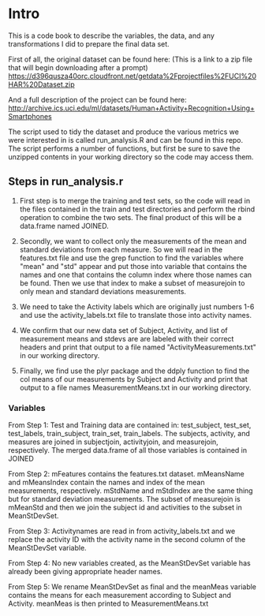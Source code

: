 
# Intro
This is a code book to describe the variables, the data, and any transformations I did to prepare the final data set. 

First of all, the original dataset can be found here: 
(This is a link to a zip file that will begin downloading after a prompt) 
https://d396qusza40orc.cloudfront.net/getdata%2Fprojectfiles%2FUCI%20HAR%20Dataset.zip 

And a full description of the project can be found here: 
http://archive.ics.uci.edu/ml/datasets/Human+Activity+Recognition+Using+Smartphones 


The script used to tidy the dataset and produce the various metrics we were interested in is called 
run_analysis.R and can be found in this repo. The script performs a number of functions, but first be sure to save the unzipped contents in your working directory so the code may access them. 

## Steps in run_analysis.r

1. First step is to merge the training and test sets, so the code will read in the files contained in the train and test directories and perform the rbind operation to combine the two sets. 
The final product of this will be a data.frame named JOINED.

2. Secondly, we want to collect only the measurements of the mean and standard deviations from each measure. So we will read in the features.txt file and use the grep function to find the variables where "mean" and "std" appear and put those into variable that contains the names and one that contains the column index where those names can be found. Then we use that index to make a subset of measurejoin to only mean and standard deviations measurements.

3. We need to take the Activity labels which are originally just numbers 1-6 and use the activity_labels.txt file to translate those into activity names. 

4. We confirm that our new data set of Subject, Activity, and list of measurement means and stdevs are are labeled with their correct headers and print that output to a file named "ActivityMeasurements.txt" in our working directory.  

5. Finally, we find use the plyr package and the ddply function to find the col means of our measurements by Subject and Activity and print that output to a file names MeasurementMeans.txt in our working directory. 


### Variables

From Step 1: 
Test and Training data are contained in: test_subject, test_set, test_labels, train_subject, train_set, 
train_labels. The subjects, activity, and measures are joined in subjectjoin, activityjoin, and measurejoin, respectively. 
The merged data.frame of all those variables is contained in JOINED


From Step 2: 
mFeatures contains the features.txt dataset. mMeansName and mMeansIndex contain the names and index of the mean measurements, respectively. mStdName and mStdIndex are the same thing but for standard deviation measurements. The subset of measurejoin is mMeanStd and then we join the subject id and activities to the subset in MeanStDevSet. 


From Step 3: 
Activitynames are read in from activity_labels.txt and we replace the activity ID with the activity name in the second column of the MeanStDevSet variable. 


From Step 4: 
No new variables created, as the MeanStDevSet variable has already been giving appropriate header names. 

From Step 5:
We rename MeanStDevSet as final and the meanMeas variable contains the means for each measurement according to Subject and Activity. meanMeas is then printed to MeasurementMeans.txt













